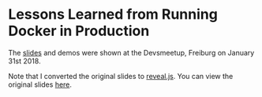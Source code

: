 # Lessons Learned from Running Docker in Production

The [slides](https://htmlpreview.github.io/?https://raw.githubusercontent.com/nicholasdille/Sessions/master/2018-01-31%20Docker%20%40%20Devsmeetup/Slides.html) and demos were shown at the Devsmeetup, Freiburg on January 31st 2018.

Note that I converted the original slides to [reveal.js](https://revealjs.com/). You can view the original slides [here](https://www.slideshare.net/NicholasDille/lessons-learned-from-running-docker-in-production).